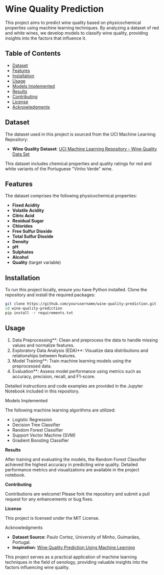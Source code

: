 # Wine Quality Prediction

This project aims to predict wine quality based on physicochemical properties using machine learning techniques. By analyzing a dataset of red and white wines, we develop models to classify wine quality, providing insights into the factors that influence it.

## Table of Contents

- [Dataset](#dataset)
- [Features](#features)
- [Installation](#installation)
- [Usage](#usage)
- [Models Implemented](#models-implemented)
- [Results](#results)
- [Contributing](#contributing)
- [License](#license)
- [Acknowledgments](#acknowledgments)

## Dataset

The dataset used in this project is sourced from the UCI Machine Learning Repository:

- **Wine Quality Dataset**: [UCI Machine Learning Repository - Wine Quality Data Set](https://archive.ics.uci.edu/ml/datasets/wine+quality)

This dataset includes chemical properties and quality ratings for red and white variants of the Portuguese "Vinho Verde" wine.

## Features

The dataset comprises the following physicochemical properties:

- **Fixed Acidity**
- **Volatile Acidity**
- **Citric Acid**
- **Residual Sugar**
- **Chlorides**
- **Free Sulfur Dioxide**
- **Total Sulfur Dioxide**
- **Density**
- **pH**
- **Sulphates**
- **Alcohol**
- **Quality** (target variable)

## Installation

To run this project locally, ensure you have Python installed. Clone the repository and install the required packages:

```bash
git clone https://github.com/yourusername/wine-quality-prediction.git
cd wine-quality-prediction
pip install -r requirements.txt
```

## Usage

1. Data Preprocessing**: Clean and preprocess the data to handle missing values and normalize features.
2. Exploratory Data Analysis (EDA)**: Visualize data distributions and relationships between features.
3. Model Training**: Train machine learning models using the preprocessed data.
4. Evaluation**: Assess model performance using metrics such as accuracy, precision, recall, and F1-score.

Detailed instructions and code examples are provided in the Jupyter Notebook included in this repository.

Models Implemented

The following machine learning algorithms are utilized:

- Logistic Regression
- Decision Tree Classifier
- Random Forest Classifier
- Support Vector Machine (SVM)
- Gradient Boosting Classifier

**Results**

After training and evaluating the models, the Random Forest Classifier achieved the highest accuracy in predicting wine quality. Detailed performance metrics and visualizations are available in the project notebook.

**Contributing**

Contributions are welcome! Please fork the repository and submit a pull request for any enhancements or bug fixes.

**License**

This project is licensed under the MIT License.

Acknowledgments

- **Dataset Source**: Paulo Cortez, University of Minho, Guimarães, Portugal.
- **Inspiration**: [Wine Quality Prediction Using Machine Learning](https://www.analyticsvidhya.com/blog/2021/04/wine-quality-prediction-using-machine-learning/)

This project serves as a practical application of machine learning techniques in the field of oenology, providing valuable insights into the factors influencing wine quality. 
